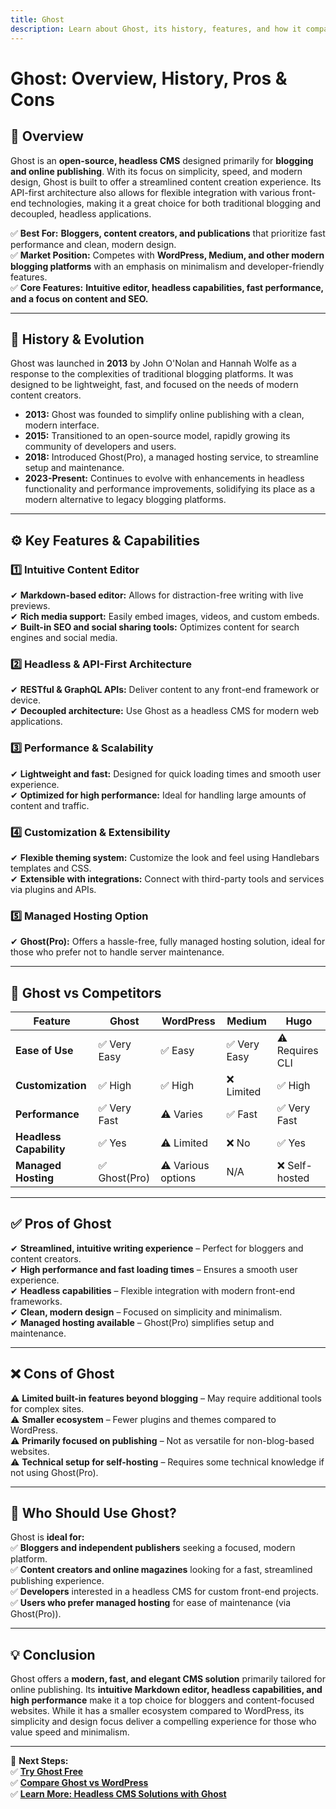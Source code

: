 ```yaml
---
title: Ghost  
description: Learn about Ghost, its history, features, and how it compares to other CMS platforms.
---
```


# **Ghost: Overview, History, Pros & Cons**

## **📌 Overview**  
Ghost is an **open-source, headless CMS** designed primarily for **blogging and online publishing**. With its focus on simplicity, speed, and modern design, Ghost is built to offer a streamlined content creation experience. Its API-first architecture also allows for flexible integration with various front-end technologies, making it a great choice for both traditional blogging and decoupled, headless applications.

✅ **Best For:** **Bloggers, content creators, and publications** that prioritize fast performance and clean, modern design.  
✅ **Market Position:** Competes with **WordPress, Medium, and other modern blogging platforms** with an emphasis on minimalism and developer-friendly features.  
✅ **Core Features:** **Intuitive editor, headless capabilities, fast performance, and a focus on content and SEO.**

---

## **📜 History & Evolution**  
Ghost was launched in **2013** by John O'Nolan and Hannah Wolfe as a response to the complexities of traditional blogging platforms. It was designed to be lightweight, fast, and focused on the needs of modern content creators.

- **2013:** Ghost was founded to simplify online publishing with a clean, modern interface.  
- **2015:** Transitioned to an open-source model, rapidly growing its community of developers and users.  
- **2018:** Introduced Ghost(Pro), a managed hosting service, to streamline setup and maintenance.  
- **2023-Present:** Continues to evolve with enhancements in headless functionality and performance improvements, solidifying its place as a modern alternative to legacy blogging platforms.

---

## **⚙️ Key Features & Capabilities**

### **1️⃣ Intuitive Content Editor**  
✔ **Markdown-based editor:** Allows for distraction-free writing with live previews.  
✔ **Rich media support:** Easily embed images, videos, and custom embeds.  
✔ **Built-in SEO and social sharing tools:** Optimizes content for search engines and social media.

### **2️⃣ Headless & API-First Architecture**  
✔ **RESTful & GraphQL APIs:** Deliver content to any front-end framework or device.  
✔ **Decoupled architecture:** Use Ghost as a headless CMS for modern web applications.

### **3️⃣ Performance & Scalability**  
✔ **Lightweight and fast:** Designed for quick loading times and smooth user experience.  
✔ **Optimized for high performance:** Ideal for handling large amounts of content and traffic.

### **4️⃣ Customization & Extensibility**  
✔ **Flexible theming system:** Customize the look and feel using Handlebars templates and CSS.  
✔ **Extensible with integrations:** Connect with third-party tools and services via plugins and APIs.

### **5️⃣ Managed Hosting Option**  
✔ **Ghost(Pro):** Offers a hassle-free, fully managed hosting solution, ideal for those who prefer not to handle server maintenance.

---

## **🔄 Ghost vs Competitors**

| Feature                   | Ghost           | WordPress          | Medium         | Hugo          |
|---------------------------|-----------------|--------------------|----------------|---------------|
| **Ease of Use**           | ✅ Very Easy    | ✅ Easy            | ✅ Very Easy   | ⚠ Requires CLI|
| **Customization**         | ✅ High         | ✅ High            | ❌ Limited     | ✅ High       |
| **Performance**           | ✅ Very Fast    | ⚠ Varies          | ✅ Fast        | ✅ Very Fast  |
| **Headless Capability**   | ✅ Yes          | ⚠ Limited         | ❌ No         | ✅ Yes       |
| **Managed Hosting**       | ✅ Ghost(Pro)   | ⚠ Various options | N/A            | ❌ Self-hosted|

---

## **✅ Pros of Ghost**  
✔ **Streamlined, intuitive writing experience** – Perfect for bloggers and content creators.  
✔ **High performance and fast loading times** – Ensures a smooth user experience.  
✔ **Headless capabilities** – Flexible integration with modern front-end frameworks.  
✔ **Clean, modern design** – Focused on simplicity and minimalism.  
✔ **Managed hosting available** – Ghost(Pro) simplifies setup and maintenance.

---

## **❌ Cons of Ghost**  
⚠ **Limited built-in features beyond blogging** – May require additional tools for complex sites.  
⚠ **Smaller ecosystem** – Fewer plugins and themes compared to WordPress.  
⚠ **Primarily focused on publishing** – Not as versatile for non-blog-based websites.  
⚠ **Technical setup for self-hosting** – Requires some technical knowledge if not using Ghost(Pro).

---

## **🎯 Who Should Use Ghost?**  
Ghost is **ideal for:**  
✅ **Bloggers and independent publishers** seeking a focused, modern platform.  
✅ **Content creators and online magazines** looking for a fast, streamlined publishing experience.  
✅ **Developers** interested in a headless CMS for custom front-end projects.  
✅ **Users who prefer managed hosting** for ease of maintenance (via Ghost(Pro)).

---

## **💡 Conclusion**  
Ghost offers a **modern, fast, and elegant CMS solution** primarily tailored for online publishing. Its **intuitive Markdown editor, headless capabilities, and high performance** make it a top choice for bloggers and content-focused websites. While it has a smaller ecosystem compared to WordPress, its simplicity and design focus deliver a compelling experience for those who value speed and minimalism.

---

🚀 **Next Steps:**  
✅ **[Try Ghost Free](https://ghost.org/try/)**  
✅ **[Compare Ghost vs WordPress](#)**  
✅ **[Learn More: Headless CMS Solutions with Ghost](#)**
